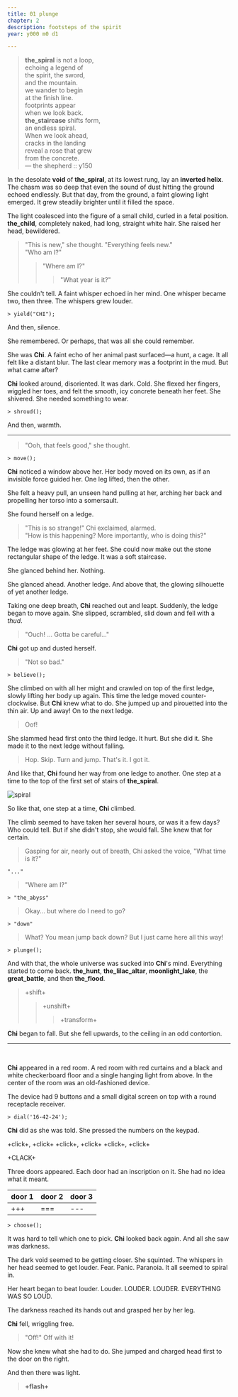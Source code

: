 ```yaml
---
title: 01 plunge  
chapter: 2  
description: footsteps of the spirit  
year: y000 m0 d1  

---
```


> **the_spiral** is not a loop,  
> echoing a legend of  
> the spirit, the sword,  
> and the mountain.  
> we wander to begin  
> at the finish line.  
> footprints appear  
> when we look back.  
> **the_staircase** shifts form,  
> an endless spiral.  
> When we look ahead,  
> cracks in the landing  
> reveal a rose that grew  
> from the concrete.  
> — the shepherd :: y150  

In the desolate **void** of **the_spiral**, at its lowest rung, lay an **inverted helix**. The chasm was so deep that even the sound of dust hitting the ground echoed endlessly. But that day, from the ground, a faint glowing light emerged. It grew steadily brighter until it filled the space.  

The light coalesced into the figure of a small child, curled in a fetal position. **the_child**, completely naked, had long, straight white hair. She raised her head, bewildered.  

> "This is new," she thought. "Everything feels new."  
> "Who am I?"  
> > "Where am I?"  
> > > "What year is it?"  

She couldn't tell. A faint whisper echoed in her mind. One whisper became two, then three. The whispers grew louder.  

```
> yield("CHI");
```  

And then, silence.  

She remembered. Or perhaps, that was all she could remember.  

She was **Chi**. A faint echo of her animal past surfaced—a hunt, a cage. It all felt like a distant blur. The last clear memory was a footprint in the mud. But what came after?  

**Chi** looked around, disoriented. It was dark. Cold. She flexed her fingers, wiggled her toes, and felt the smooth, icy concrete beneath her feet. She shivered. She needed something to wear.  

```
> shroud();
```  

And then, warmth.  

---

> "Ooh, that feels good," she thought.  

```
> move();
```  

**Chi** noticed a window above her. Her body moved on its own, as if an invisible force guided her. One leg lifted, then the other.  

She felt a heavy pull, an unseen hand pulling at her, arching her back and propelling her torso into a somersault.

She found herself on a ledge.

> "This is so strange!" Chi exclaimed, alarmed.  
> "How is this happening? More importantly, who is doing this?"  

The ledge was glowing at her feet. She could now make out the stone rectangular shape of the ledge. It was a soft staircase.

She glanced behind her. Nothing.

She glanced ahead. Another ledge. And above that, the glowing silhouette of yet another ledge.

Taking one deep breath, **Chi** reached out and leapt. Suddenly, the ledge began to move again. She slipped, scrambled, slid down and fell with a *thud*.

> "Ouch! ... Gotta be careful..."

**Chi** got up and dusted herself.

> "Not so bad."

```
> believe();
```

She climbed on with all her might and crawled on top of the first ledge, slowly lifting her body up again. This time the ledge moved counter-clockwise. But **Chi** knew what to do. She jumped up and pirouetted into the thin air. Up and away! On to the next ledge.

> Oof!

She slammed head first onto the third ledge. It hurt. But she did it. She made it to the next ledge without falling.

> Hop. Skip. Turn and jump. That's it. I got it.

And like that, **Chi** found her way from one ledge to another. One step at a time to the top of the first set of stairs of **the_spiral**.

![spiral](./spiral.png)

So like that, one step at a time, **Chi** climbed.

The climb seemed to have taken her several hours, or was it a few days? Who could tell. But if she didn't stop, she would fall. She knew that for certain.

> Gasping for air, nearly out of breath, Chi asked the voice, "What time is it?"

```
"..."
```

> "Where am I?"

```
> "the_abyss"
```

> Okay... but where do I need to go?

```
> "down"
```

> What? You mean jump back down? But I just came here all this way!

```
> plunge();
```

And with that, the whole universe was sucked into **Chi**'s mind. Everything started to come back. **the_hunt**, **the_lilac_altar**, **moonlight_lake**, the **great_battle**, and then **the_flood**.

> +shift+
>> +unshift+
>>> +transform+

**Chi** began to fall. But she fell upwards, to the ceiling in an odd contortion.

<hr/>

<br/>

**Chi** appeared in a red room. A red room with red curtains and a black and white checkerboard floor and a single hanging light from above. In the center of the room was an old-fashioned device.

The device had 9 buttons and a small digital screen on top with a round receptacle receiver.

```
> dial('16-42-24');
```

**Chi** did as she was told. She pressed the numbers on the keypad. 

+click+, +click+
+click+, +click+
+click+, +click+ 

+CLACK+

Three doors appeared. Each door had an inscription on it. She had no idea what it meant.

<div style="text-align: center;">

| door 1 | door 2 | door 3 |
|  ---  |  ---  |  ---  |
|  +++  |  ===   |  ---   |

</div>

```
> choose();
```

It was hard to tell which one to pick. **Chi** looked back again. And all she saw was darkness.

The dark void seemed to be getting closer. She squinted. The whispers in her head seemed to get louder. Fear. Panic. Paranoia. It all seemed to spiral in.

Her heart began to beat louder. Louder. LOUDER. LOUDER. EVERYTHING WAS SO LOUD.

The darkness reached its hands out and grasped her by her leg.

**Chi** fell, wriggling free.

> "Off!" Off with it!

Now she knew what she had to do. She jumped and charged head first to the door on the right.

And then there was light.

>**+flash+**